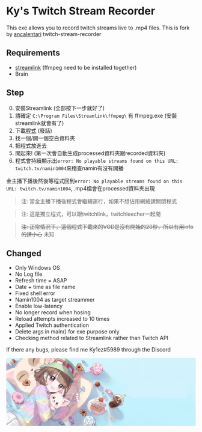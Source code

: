 # Ky's Twitch Stream Recorder
This exe allows you to record twitch streams live to .mp4 files.
This is fork by [ancalentari](https://github.com/ancalentari/twitch-stream-recorder) twitch-stream-recorder
## Requirements
- [streamlink](https://streamlink.github.io/) (ffmpeg need to be installed together)
- Brain

## Step
0) 安裝Streamlink (全部按下一步就好了)
1) 請確定 `C:\Program Files\Streamlink\ffmpeg\` 有 ffmpeg.exe (安裝streamlink就會有了)
2) 下載[程式](https://github.com/Kylezhk/twitch-stream-recorder/releases/download/V101/ky1-twitch-recorder.exe) (廢話)
3) 找一個/開一個空白資料夾
4) 把程式放進去
5) 開起來! (第一次會自動生成processed資料夾跟recorded資料夾)
6) 程式會持續顯示出`error: No playable streams found on this URL: twitch.tv/namin1004`來稽查namin有沒有開播

金主播下播後然後等程式回到`error: No playable streams found on this URL: twitch.tv/namin1004`, .mp4檔會在processed資料夾出現

>注: 當金主播下播後程式會繼續運行，如果不想佔用網絡請關閉程式

>注: 這是獨立程式，可以跟twitchlink，twitchleecher一起開

>~~注: 正常情況下，這個程式下載來的VOD是沒有開始的20秒，所以有用info的請小心~~ 未知

## Changed
- Only Windows OS
- No Log file
- Refresh time = ASAP
- Date + time as file name
- Fixed shell error
- Namin1004 as target streammer
- Enable low-latency
- No longer record when hosing
- Reload attempts increased to 10 times
- Applied Twitch authentication
- Delete args in main() for exe purpose only
- Checking method related to Streamlink rather than  Twitch API

If there any bugs, please find me Ky1ez#5989 through the Discord 

[![namin banner](banner.jpg)](https://marpple.shop/en/namin?page=0)
